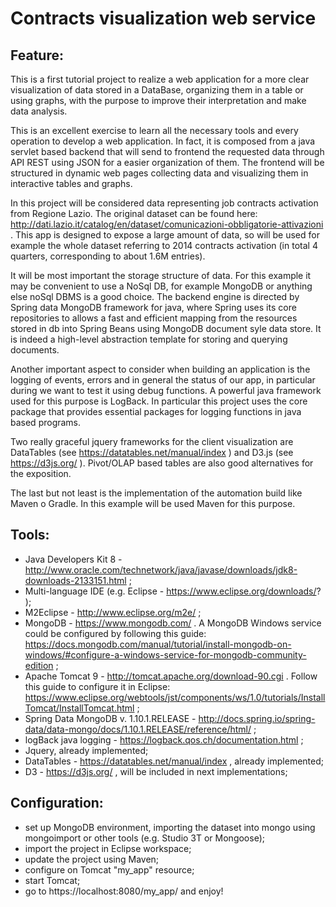
Contracts visualization web service
===================================

Feature:
--------

This is a first tutorial project to realize a web application for a more clear visualization of data stored in a DataBase, organizing them in a table or using graphs, with the purpose to improve their interpretation and make data analysis.

This is an excellent exercise to learn all the necessary tools and every operation to develop a web application. In fact, it is composed from a java servlet based backend that will send to frontend the requested data through API REST using JSON for a easier organization of them. 
The frontend will be structured in dynamic web pages collecting data and visualizing them in interactive tables and graphs.

In this project will be considered data representing job contracts activation from Regione Lazio.
The original dataset can be found here: http://dati.lazio.it/catalog/en/dataset/comunicazioni-obbligatorie-attivazioni .
This app is designed to expose a large amount of data, so will be used for example the whole dataset referring to 2014 contracts activation (in total 4 quarters, corresponding to about 1.6M entries).

It will be most important the storage structure of data. For this example it may be convenient to use a NoSql DB, for example MongoDB or anything else noSql DBMS is a good choice.
The backend engine is directed by Spring data MongoDB framework for java, where Spring uses its core repositories to allows a fast and efficient mapping from the resources stored in db
into Spring Beans using MongoDB document syle data store. It is indeed a high-level abstraction template for storing and querying documents.

Another important aspect to consider when building an application is the logging of events, errors and in general the status of our app, in particular during we want to test it using debug functions.
A powerful java framework used for this purpose is LogBack. In particular this project uses the core package that provides essential packages for logging functions in java based programs.    

Two really graceful jquery frameworks for the client visualization are DataTables (see https://datatables.net/manual/index ) and D3.js (see https://d3js.org/ ).
Pivot/OLAP based tables are also good alternatives for the exposition.

The last but not least is the implementation of the automation build like Maven o Gradle. In this example will be used Maven for this purpose.


Tools:
------

+ Java Developers Kit 8 - http://www.oracle.com/technetwork/java/javase/downloads/jdk8-downloads-2133151.html ;
+ Multi-language IDE (e.g. Eclipse - https://www.eclipse.org/downloads/? );
+ M2Eclipse - http://www.eclipse.org/m2e/ ;
+ MongoDB - https://www.mongodb.com/ . A MongoDB Windows service could be configured by following this guide: https://docs.mongodb.com/manual/tutorial/install-mongodb-on-windows/#configure-a-windows-service-for-mongodb-community-edition ;
+ Apache Tomcat 9 - http://tomcat.apache.org/download-90.cgi . Follow this guide to configure it in Eclipse: https://www.eclipse.org/webtools/jst/components/ws/1.0/tutorials/InstallTomcat/InstallTomcat.html ;
+ Spring Data MongoDB v. 1.10.1.RELEASE - http://docs.spring.io/spring-data/data-mongo/docs/1.10.1.RELEASE/reference/html/ ;
+ logBack java logging - https://logback.qos.ch/documentation.html ;
+ Jquery, already implemented;
+ DataTables - https://datatables.net/manual/index , already implemented;
+ D3 - https://d3js.org/ , will be included in next implementations;



Configuration:
--------------

+ set up MongoDB environment, importing the dataset into mongo using mongoimport or other tools (e.g. Studio 3T or Mongoose);
+ import the project in Eclipse workspace;
+ update the project using Maven;
+ configure on Tomcat "my_app" resource;
+ start Tomcat;
+ go to https://localhost:8080/my_app/ and enjoy!
